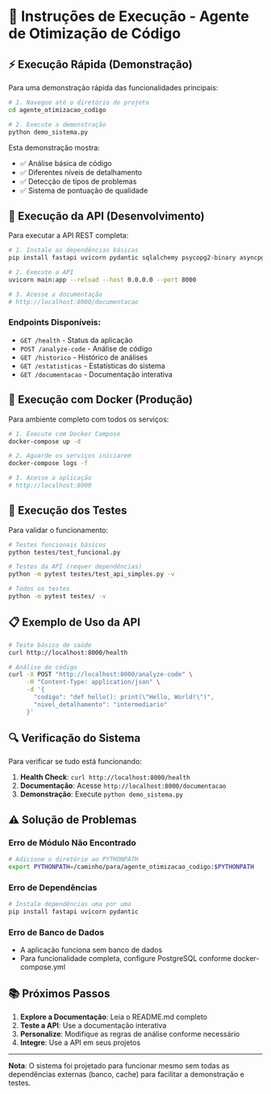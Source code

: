 # 🚀 Instruções de Execução - Agente de Otimização de Código

## ⚡ Execução Rápida (Demonstração)

Para uma demonstração rápida das funcionalidades principais:

```bash
# 1. Navegue até o diretório do projeto
cd agente_otimizacao_codigo

# 2. Execute a demonstração
python demo_sistema.py
```

Esta demonstração mostra:
- ✅ Análise básica de código
- ✅ Diferentes níveis de detalhamento
- ✅ Detecção de tipos de problemas
- ✅ Sistema de pontuação de qualidade

## 🔧 Execução da API (Desenvolvimento)

Para executar a API REST completa:

```bash
# 1. Instale as dependências básicas
pip install fastapi uvicorn pydantic sqlalchemy psycopg2-binary asyncpg redis structlog psutil

# 2. Execute a API
uvicorn main:app --reload --host 0.0.0.0 --port 8000

# 3. Acesse a documentação
# http://localhost:8000/documentacao
```

### Endpoints Disponíveis:
- `GET /health` - Status da aplicação
- `POST /analyze-code` - Análise de código
- `GET /historico` - Histórico de análises
- `GET /estatisticas` - Estatísticas do sistema
- `GET /documentacao` - Documentação interativa

## 🐳 Execução com Docker (Produção)

Para ambiente completo com todos os serviços:

```bash
# 1. Execute com Docker Compose
docker-compose up -d

# 2. Aguarde os serviços iniciarem
docker-compose logs -f

# 3. Acesse a aplicação
# http://localhost:8000
```

## 🧪 Execução dos Testes

Para validar o funcionamento:

```bash
# Testes funcionais básicos
python testes/test_funcional.py

# Testes da API (requer dependências)
python -m pytest testes/test_api_simples.py -v

# Todos os testes
python -m pytest testes/ -v
```

## 📋 Exemplo de Uso da API

```bash
# Teste básico de saúde
curl http://localhost:8000/health

# Análise de código
curl -X POST "http://localhost:8000/analyze-code" \
     -H "Content-Type: application/json" \
     -d '{
       "codigo": "def hello(): print(\"Hello, World!\")",
       "nivel_detalhamento": "intermediario"
     }'
```

## 🔍 Verificação do Sistema

Para verificar se tudo está funcionando:

1. **Health Check**: `curl http://localhost:8000/health`
2. **Documentação**: Acesse `http://localhost:8000/documentacao`
3. **Demonstração**: Execute `python demo_sistema.py`

## ⚠️ Solução de Problemas

### Erro de Módulo Não Encontrado
```bash
# Adicione o diretório ao PYTHONPATH
export PYTHONPATH=/caminho/para/agente_otimizacao_codigo:$PYTHONPATH
```

### Erro de Dependências
```bash
# Instale dependências uma por uma
pip install fastapi uvicorn pydantic
```

### Erro de Banco de Dados
- A aplicação funciona sem banco de dados
- Para funcionalidade completa, configure PostgreSQL conforme docker-compose.yml

## 📚 Próximos Passos

1. **Explore a Documentação**: Leia o README.md completo
2. **Teste a API**: Use a documentação interativa
3. **Personalize**: Modifique as regras de análise conforme necessário
4. **Integre**: Use a API em seus projetos

---

**Nota**: O sistema foi projetado para funcionar mesmo sem todas as dependências externas (banco, cache) para facilitar a demonstração e testes.

